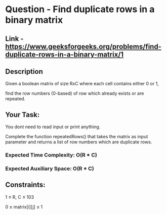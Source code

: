 # Question - Find duplicate rows in a binary matrix

## Link - https://www.geeksforgeeks.org/problems/find-duplicate-rows-in-a-binary-matrix/1

## Description

Given a boolean matrix of size RxC where each cell contains either 0 or 1, 

find the row numbers (0-based) of row which already exists or are repeated.

## Your Task:
You dont need to read input or print anything. 

Complete the function repeatedRows() that takes the matrix as input parameter and returns a list of row numbers which are duplicate rows.

### Expected Time Complexity: O(R * C)

### Expected Auxiliary Space: O(R * C)

## Constraints:

1 ≤ R, C ≤ 103

0 ≤ matrix[i][j] ≤ 1
